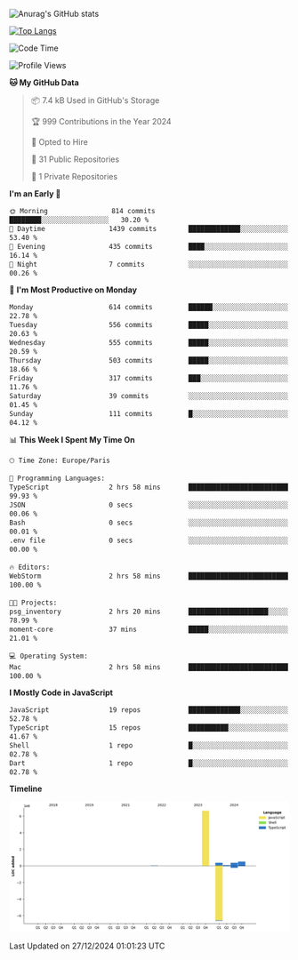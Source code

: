 ![Anurag's GitHub stats](https://github-readme-stats.vercel.app/api?username=sufiane&theme=dark&show_icons=true&count_private=true)


[![Top Langs](https://github-readme-stats.vercel.app/api/top-langs/?username=sufiane&layout=compact)](https://github.com/anuraghazra/github-readme-stats)

<!--START_SECTION:waka-->
![Code Time](http://img.shields.io/badge/Code%20Time-1%2C551%20hrs%2045%20mins-blue)

![Profile Views](http://img.shields.io/badge/Profile%20Views-0-blue)

**🐱 My GitHub Data** 

> 📦 7.4 kB Used in GitHub's Storage 
 > 
> 🏆 999 Contributions in the Year 2024
 > 
> 💼 Opted to Hire
 > 
> 📜 31 Public Repositories 
 > 
> 🔑 1 Private Repositories 
 > 
**I'm an Early 🐤** 

```text
🌞 Morning                814 commits         ████████░░░░░░░░░░░░░░░░░   30.20 % 
🌆 Daytime                1439 commits        █████████████░░░░░░░░░░░░   53.40 % 
🌃 Evening                435 commits         ████░░░░░░░░░░░░░░░░░░░░░   16.14 % 
🌙 Night                  7 commits           ░░░░░░░░░░░░░░░░░░░░░░░░░   00.26 % 
```
📅 **I'm Most Productive on Monday** 

```text
Monday                   614 commits         ██████░░░░░░░░░░░░░░░░░░░   22.78 % 
Tuesday                  556 commits         █████░░░░░░░░░░░░░░░░░░░░   20.63 % 
Wednesday                555 commits         █████░░░░░░░░░░░░░░░░░░░░   20.59 % 
Thursday                 503 commits         █████░░░░░░░░░░░░░░░░░░░░   18.66 % 
Friday                   317 commits         ███░░░░░░░░░░░░░░░░░░░░░░   11.76 % 
Saturday                 39 commits          ░░░░░░░░░░░░░░░░░░░░░░░░░   01.45 % 
Sunday                   111 commits         █░░░░░░░░░░░░░░░░░░░░░░░░   04.12 % 
```


📊 **This Week I Spent My Time On** 

```text
🕑︎ Time Zone: Europe/Paris

💬 Programming Languages: 
TypeScript               2 hrs 58 mins       █████████████████████████   99.93 % 
JSON                     0 secs              ░░░░░░░░░░░░░░░░░░░░░░░░░   00.06 % 
Bash                     0 secs              ░░░░░░░░░░░░░░░░░░░░░░░░░   00.01 % 
.env file                0 secs              ░░░░░░░░░░░░░░░░░░░░░░░░░   00.00 % 

🔥 Editors: 
WebStorm                 2 hrs 58 mins       █████████████████████████   100.00 % 

🐱‍💻 Projects: 
psg_inventory            2 hrs 20 mins       ████████████████████░░░░░   78.99 % 
moment-core              37 mins             █████░░░░░░░░░░░░░░░░░░░░   21.01 % 

💻 Operating System: 
Mac                      2 hrs 58 mins       █████████████████████████   100.00 % 
```

**I Mostly Code in JavaScript** 

```text
JavaScript               19 repos            █████████████░░░░░░░░░░░░   52.78 % 
TypeScript               15 repos            ██████████░░░░░░░░░░░░░░░   41.67 % 
Shell                    1 repo              █░░░░░░░░░░░░░░░░░░░░░░░░   02.78 % 
Dart                     1 repo              █░░░░░░░░░░░░░░░░░░░░░░░░   02.78 % 
```



**Timeline**

![Lines of Code chart](https://raw.githubusercontent.com/Sufiane/Sufiane/main/assets/bar_graph.png)


 Last Updated on 27/12/2024 01:01:23 UTC
<!--END_SECTION:waka-->


<!--
**Sufiane/sufiane** is a ✨ _special_ ✨ repository because its `README.md` (this file) appears on your GitHub profile.

Here are some ideas to get you started:

- 🔭 I’m currently working on ...
- 🌱 I’m currently learning ...
- 👯 I’m looking to collaborate on ...
- 🤔 I’m looking for help with ...
- 💬 Ask me about ...
- 📫 How to reach me: ...
- 😄 Pronouns: ...
- ⚡ Fun fact: ...
-->
